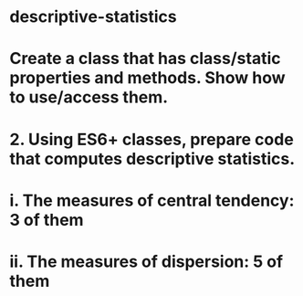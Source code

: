 # descriptive-statistics
# Create a class that has class/static properties and methods. Show how to use/access them.

# 2. Using ES6+ classes, prepare code that computes descriptive statistics.

# i. The measures of central tendency: 3 of them 

# ii. The measures of dispersion: 5 of them
